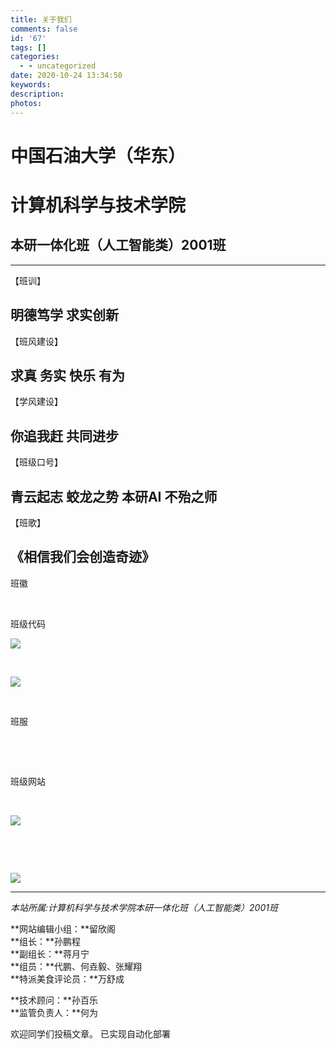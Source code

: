 ```yaml
---
title: 关于我们
comments: false
id: '67'
tags: []
categories:
  - - uncategorized
date: 2020-10-24 13:34:50
keywords:
description:
photos:
---
```


# 中国石油大学（华东）

# 计算机科学与技术学院

## 本研一体化班（人工智能类）2001班

* * *

【班训】

## **明德笃学 求实创新**

【班风建设】

## **求真 务实 快乐 有为**

【学风建设】

## **你追我赶 共同进步**

【班级口号】

## **青云起志 蛟龙之势 本研AI 不殆之师**

【班歌】

## 《相信我们会创造奇迹》

班徽

 

班级代码

![](https://gitee.com/aiupc/drawing-bed/raw/master/img/%E7%8F%AD%E5%BE%BD%E5%8E%8B%E7%BC%A9-296x300.png)

 

![](https://gitee.com/aiupc/drawing-bed/raw/master/img/%E7%8F%AD%E7%BA%A7%E4%BB%A3%E7%A0%81-300x144.png)

 

班服

 

 

班级网站

 

![](https://gitee.com/aiupc/drawing-bed/raw/master/img/QQ%E5%9B%BE%E7%89%8720210508223959-250x300.jpg)

 

 

![](https://gitee.com/aiupc/drawing-bed/raw/master/img/%E5%9B%BE%E7%89%871-300x139.png)

* * *

_本站所属:计算机科学与技术学院本研一体化班（人工智能类）2001班_

**网站编辑小组：**留欣阁  
**组长：**孙鹏程  
**副组长：**蒋月宁  
**组员：**代鹏、何垚毅、张耀翔  
**特派美食评论员：**万舒成

**技术顾问：**孙百乐  
**监管负责人：**何为

欢迎同学们投稿文章。
已实现自动化部署